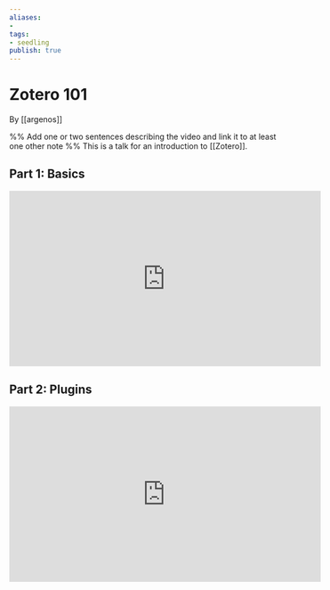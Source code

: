 ```yaml
---
aliases: 
- 
tags:
- seedling
publish: true
---
```


# Zotero 101

By [[argenos]]

%% Add one or two sentences describing the video and link it to at least one other note %%
This is a talk for an introduction to [[Zotero]].

## Part 1: Basics

<iframe width="560" height="315" src="https://www.youtube.com/embed/9SzGxZbqyqc" title="YouTube video player" frameborder="0" allow="accelerometer; autoplay; clipboard-write; encrypted-media; gyroscope; picture-in-picture" allowfullscreen></iframe>

## Part 2: Plugins

<iframe width="560" height="315" src="https://www.youtube.com/embed/LaEt9cqkj3I" title="YouTube video player" frameborder="0" allow="accelerometer; autoplay; clipboard-write; encrypted-media; gyroscope; picture-in-picture" allowfullscreen></iframe>